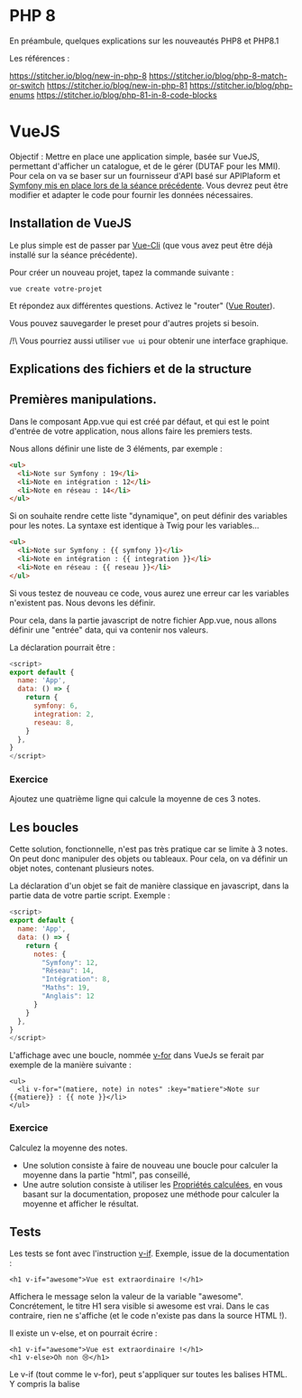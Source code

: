 # PHP 8

En préambule, quelques explications sur les nouveautés PHP8 et PHP8.1

Les références :

https://stitcher.io/blog/new-in-php-8
https://stitcher.io/blog/php-8-match-or-switch
https://stitcher.io/blog/new-in-php-81
https://stitcher.io/blog/php-enums
https://stitcher.io/blog/php-81-in-8-code-blocks


# VueJS

Objectif : Mettre en place une application simple, basée sur VueJS, permettant d'afficher un catalogue, et de le gérer 
(DUTAF pour les MMI). Pour cela on va se baser sur un fournisseur d'API basé sur APIPlaform et 
[Symfony mis en place lors de la séance précédente](api.md). Vous devrez peut être modifier et adapter le code pour fournir les données nécessaires.

## Installation de VueJS

Le plus simple est de passer par [Vue-Cli](https://cli.vuejs.org/) (que vous avez peut être déjà installé sur la séance précédente).

Pour créer un nouveau projet, tapez la commande suivante :

```
vue create votre-projet
```

Et répondez aux différentes questions. Activez le "router" ([Vue Router](https://router.vuejs.org/)).

Vous pouvez sauvegarder le preset pour d'autres projets si besoin.

/!\ Vous pourriez aussi utiliser `vue ui` pour obtenir une interface graphique.

## Explications des fichiers et de la structure

## Premières manipulations.

Dans le composant App.vue qui est créé par défaut, et qui est le point d'entrée de votre application, nous allons faire les premiers tests.

Nous allons définir une liste de 3 éléments, par exemple :

```html
<ul>
  <li>Note sur Symfony : 19</li>
  <li>Note en intégration : 12</li>
  <li>Note en réseau : 14</li>
</ul>

```

Si on souhaite rendre cette liste "dynamique", on peut définir des variables pour les notes. La syntaxe est identique à Twig pour les variables...

```html
<ul>
  <li>Note sur Symfony : {{ symfony }}</li>
  <li>Note en intégration : {{ integration }}</li>
  <li>Note en réseau : {{ reseau }}</li>
</ul>

```

Si vous testez de nouveau ce code, vous aurez une erreur car les variables n'existent pas.
Nous devons les définir.

Pour cela, dans la partie javascript de notre fichier App.vue, nous allons définir une "entrée" data, qui va contenir nos valeurs.

La déclaration pourrait être :

```js
<script>
export default {
  name: 'App',
  data: () => {
    return {
      symfony: 6,
      integration: 2,
      reseau: 8,
    }
  },
}
</script>
```

### Exercice 

Ajoutez une quatrième ligne qui calcule la moyenne de ces 3 notes.

## Les boucles

Cette solution, fonctionnelle, n'est pas très pratique car se limite à 3 notes. On peut donc manipuler des objets ou tableaux. Pour cela, on va définir un objet notes, contenant plusieurs notes.

La déclaration d'un objet se fait de manière classique en javascript, dans la partie data de votre partie script. Exemple :

```js
<script>
export default {
  name: 'App',
  data: () => {
    return {
      notes: {
        "Symfony": 12,
        "Réseau": 14,
        "Intégration": 8,
        "Maths": 19,
        "Anglais": 12
      }
    }
  },
}
</script>
```

L'affichage avec une boucle, nommée [v-for](https://fr.vuejs.org/v2/guide/list.html) dans VueJs se ferait par exemple de la manière suivante :

```
<ul>
  <li v-for="(matiere, note) in notes" :key="matiere">Note sur {{matiere}} : {{ note }}</li>
</ul>
```

### Exercice

Calculez la moyenne des notes.
- Une solution consiste à faire de nouveau une boucle pour calculer la moyenne dans la partie "html", pas conseillé,
- Une autre solution consiste à utiliser les [Propriétés calculées](https://fr.vuejs.org/v2/guide/computed.html#Proprietes-calculees), en vous basant sur la documentation, proposez une méthode pour calculer la moyenne et afficher le résultat.

## Tests

Les tests se font avec l'instruction [v-if](https://fr.vuejs.org/v2/guide/conditional.html). 
Exemple, issue de la documentation :

```
<h1 v-if="awesome">Vue est extraordinaire !</h1>
```

Affichera le message selon la valeur de la variable "awesome". Concrétement, le titre H1 sera visible si awesome est vrai. Dans le cas contraire, rien ne s'affiche (et le code n'existe pas dans la source HTML !).

Il existe un v-else, et on pourrait écrire :

```
<h1 v-if="awesome">Vue est extraordinaire !</h1>
<h1 v-else>Oh non 😢</h1>
```

Le v-if (tout comme le v-for), peut s'appliquer sur toutes les balises HTML. Y compris la balise <template>. Les tests peuvent bien sûr être plus complexe que simplement une variable booléenne, et la syntaxe des conditions et des opérateurs est identique au javascript.
  
Il existe de manière assez identique l'instruction v-show, qui fonctionne de manière assez similaire, mais qui laisse le code apparaître dans la source HTML (masqué ou non (display:none) selon l'état de la condition).
  
Vous trouverez [sur ce lien](https://fr.vuejs.org/v2/guide/conditional.html#v-if-vs-v-show) des éléments d'explications sur comment et quand choisir v-if ou v-show.
  

## Créer des composants

Tout l'intéret des framework du type VueJs est la notion de composant, qui sont des "morceaux" de page, qui contiennent une logique (du HTML, du js et du CSS). 
Ces composants peuvent être très simplement réutilisés, en récupérant des "paramètres".

Exemple :

Composant "Bonjour"

```js
<template>
  <p>Bonjour</p>
</template>

<script>
export default {
  name: 'Bonjour'
}
</script>

<style scoped>
p {
  color: #42b983;
}
</style>
```

Et son utilisation dans une page (ou d'autres composants)

```js
...
<Bonjour />
...
```

Il est possible de passer des paramètres :

```js
<template>
  <p>{{ msg }}</p>
</template>

<script>
export default {
  name: 'Bonjour',
  props: {
    msg: String
  }
}
</script>

<style scoped>
p {
  color: #42b983;
}
</style>
```

Et son utilisation dans une page (ou d'autres composants)

```js
...
<Bonjour msg="Bonjour !" />
<Bonjour msg="VueJs C'est super" />
...
```

### Exercices

Créer des composantes pour :

* Un champ de formulaire de type "text" comprenant :
  * un label, une zone de saisie, et une classe, si le champ est obligatoire ou non
* Une liste déroulante de formulaire comprenant :
  * Un label, des données (tableau json), et une classe, si le champ est obligatoire ou non

## Créer des routes

### Principes
  
  La logique de route dans VueJs est la suivante.
  Vous devez définir une "zone" où seront chargées les pages en fonction des URL (`<router-view></router-view>`). Les liens (`<router-link></router-link>`) feront le lien entre un composant (une partie de page), et l'endroit où l'insérer.
  
### Installation

Documentation officielle : https://router.vuejs.org/

Pour ajouter vue-router (déjà fait normalement lors de l'installation) :

```
npm install vue-router
```

Il faut ensuite l'activer dans votre projet :
  
```js
  
import Vue from 'vue'
import VueRouter from 'vue-router'

Vue.use(VueRouter)
```  

On peut ensuite l'utiliser comme par exemple dans le code ci-dessous qui définit deux routes :
  
```html
<div id="app">
  <h1>Hello App!</h1>
  <p>
    <!-- use router-link component for navigation. -->
    <!-- specify the link by passing the `to` prop. -->
    <!-- `<router-link>` will be rendered as an `<a>` tag by default -->
    <router-link to="/foo">Go to Foo</router-link>
    <router-link to="/bar">Go to Bar</router-link>
  </p>
  <!-- route outlet -->
  <!-- component matched by the route will render here -->
  <router-view></router-view>
</div>
```
  
Le router-view est l'endroit ou se chargera la page associée au lien. Vous devez donc le placer au bon endroit dans votre structure de site.
Les balises router-link sont les liens, vous devez les placez dans votre menu ou dans l'endroit désiré. l'attribut to, permet de définir l'URL du composant à chargé. On pourrait aussi manipuler un nom de route.
  
Dans l'état rien ne se passera, car l'url /foo ou /bar n'est pas associé à un composant. Vous devez donc ajouter le javascript associé :
  
Exemple, en définissant les routes dans le main.js
  
```js
  // 0. If using a module system (e.g. via vue-cli), import Vue and VueRouter
// and then call `Vue.use(VueRouter)`.

// 1. Define route components.
// These can be imported from other files
const Foo = { template: '<div>foo</div>' }
const Bar = { template: '<div>bar</div>' }

// 2. Define some routes
// Each route should map to a component. The "component" can
// either be an actual component constructor created via
// `Vue.extend()`, or just a component options object.
// We'll talk about nested routes later.
const routes = [
  { path: '/foo', component: Foo },
  { path: '/bar', component: Bar }
]

// 3. Create the router instance and pass the `routes` option
// You can pass in additional options here, but let's
// keep it simple for now.
const router = new VueRouter({
  routes // short for `routes: routes`
})

// 4. Create and mount the root instance.
// Make sure to inject the router with the router option to make the
// whole app router-aware.
const app = new Vue({
  router
}).$mount('#app')

// Now the app has started!
  ```
  
### Autres concepts
  
  * Les routes dynamiques (avec des paramètres) : https://router.vuejs.org/guide/essentials/dynamic-matching.html#reacting-to-params-changes
  * Les routes "imbriquées" (pour avoir des liens dans des pages chargées) : https://router.vuejs.org/guide/essentials/nested-routes.html
  * Les routes nommées : https://router.vuejs.org/guide/essentials/named-routes.html
  
Il est bien sûr possible d'avoir des fichiers js contenant l'ensemble de nos routes, et d'importer ce fichier dans le main.js pour le charger dans notre projet.
  
## Exercice

Créer les routes permettant de gérer les articles, les fournisseurs et la page d'acceuil. Créer les composants des différentes "pages" nécessaires.

## Repartir sur des bonnes bases.

Pour avoir la même base et la même solution, vous allez refaire un projet Symfony. On va utiliser la version "website" qui contient toutes les dépendances nécessaires.

```
composer create-project symfony/website-skeleton nomDuProjet
cd nomDuProjet
composer require api
cp .env .env.local
nano .env.local (modifier votre ligne de connexion à la BDD).
bin/console d:d:c (création de la BDD)
```


Créer deux entités.

- Category
 - Un libellé, texte, non null
 - Une couleur, texte, non null

- Message
 - Un titre, texte, non null
 - Une date de publication, datetime
 - Un message, longtext, non null
 - Une catégoie (ManytoOne)

Associez ces deux entités à ApiPlatform. Insérez quelques données dan la base de données (directement en phpMyAdmin), et testez que tout fonctionne avec Postman.

## Installation d'Axios

On va utiliser la librairie Axios pour faire des requêtes à notre API (on pourrait utiliser Fetch).

La librairie se trouve ici : https://www.npmjs.com/package/axios

Et l'installation se fait avec la ligne suivante (en étant dans le répertoire de votre projet)

```
npm install axios
```

(vous pouvez utiliser Yarn).
  
## Manipulation de l'API

Axios permet d'effectuer toutes les requêtes REST classique :
```
Extrait de la documentation
Request method aliases
For convenience aliases have been provided for all supported request methods.

axios.request(config)
axios.get(url[, config])
axios.delete(url[, config])
axios.head(url[, config])
axios.options(url[, config])
axios.post(url[, data[, config]])
axios.put(url[, data[, config]])
axios.patch(url[, data[, config]])
```

## Création d'un service

Une bonne pratique consiste à définir un fichier contenant nos "requêtes" Axios (ou appels à une API de manière général). Généralement un fichier par "entité".

Le fichier ci-dessous, permet d'executer quelques requêtes vers une entité Article de notre API

```js
import axios from 'axios'

const BASE_URL = 'http://localhost:8888/lpdev2021/public/index.php/api/articles'

async function getArticles()
{
    return await axios.get(BASE_URL);
}

async function getArticle(id)
{
  return await axios.get(BASE_URL+'/'+id);
}

async function postArticle(data)
{
  return await axios.post(BASE_URL, data);
}

export {getArticles, getArticle, postArticle}
```

L'interet est de n'avoir qu'une seule fois l'URL de notre API pour article, et donc de pouvoir rapidement mettre à jour. On pourrait même centraliser ces URL dans un seul et unique fichier. Ce fichier est à mettre dans un repertoire nommé services ou api, ...

### Exercices

En reprenant l'exemple ci-dessous.

Ecrire un fichier pour récupérer vos messages et vos catégories (ou équivalent avec le sujet "avancé").

Ces fichiers vont contenir les méthodes suivantes :
* Récupérer tous les éléments (get)
* Récupérer un élément par id (get)
* Créer un élément (post)
* Supprimer un élément par id (delete)
* Modifier un élément par id (put)

Dans un premier temps ajouter les méthodes dans les deux fichiers et ajuster les lignes avec axios pour gérer les différents cas.

## Récupérer les Catégories

Dans une page Categorie.vue importez le fichier js permettant de manipuler l'API.

Vous pourriez avoir une page de ce type :

```js
<template>
  <div class="about">
    <h1>Liste des Catégories</h1>
    ...Afficher les catégories ici ...
  </div>
</template>

<script>
import { getCategories } from '../services/categories';

export default {
  name: 'Categories',
  data () {
    return {
      categories: null
    }
  },
  async mounted () {
    this.categories = await getCategories()
  }
}
</script>
```

## Ajouter une catégorie

Ajouter une route et le composant associé afin de pouvoir ajouter une catégorie.
Utiliser les composants créés plus tôt pour faire un formulaire permettant de créer une nouvelle catégorie.

Les données des champs se font par l'intermédiaire des [v-model](https://vuejs.org/v3/guide/forms.html)

Il faut ensuite construire un objet que vous allez passer à votre méthode pour faire un ajout (post).

Exemple :

```js
methods: {
    addCategorie: function() {
      
      postCategorie({
        libelle: this.libelle
      })
    }
  }
```

**On pourra créer un composant pour afficher une catégorie**

### Exercice

Un fois que les catégories fonctionnent, faites de même pour les messages.
Un message dépend d'une catégorie, vous devez donc récupérer la liste des catégories pour alimenter une liste déroulante.
Pour ajouter les données avec APIPlatform, il faut passer l'URI comme "id" de la catégorie. APIPlatform se chargera de faire le lien entre les entités.

**On pourra créer un composant pour afficher un message**

## Mise à jour et suppression

En vous inspirant des pages précédentes, permettre la modification et la suppression d'un message et d'une catégorie.

## Page recherche

Sur le home, ajoutez la possibilité de faire une recherche et de récupère les messages correspondant.

Vous pourriez avoir besoin de créer une route spécifique dans ApiPlatform. Vous pouvez regarder dans cette partie de la documentation : https://api-platform.com/docs/core/filters/

/!\ Attention la documentation utilise les annotations PHP8. Ce qui n'est probablement pas votre cas. Vous devez transposer avec la notation "classique" de Symfony.
